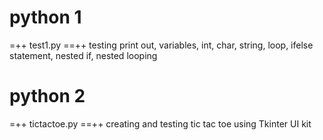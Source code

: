 # python 1 
=++ test1.py
==++ testing print out, variables, int, char, string, loop, ifelse statement, nested if, nested looping

# python 2
=++ tictactoe.py 
==++ creating and testing tic tac toe using Tkinter UI kit
